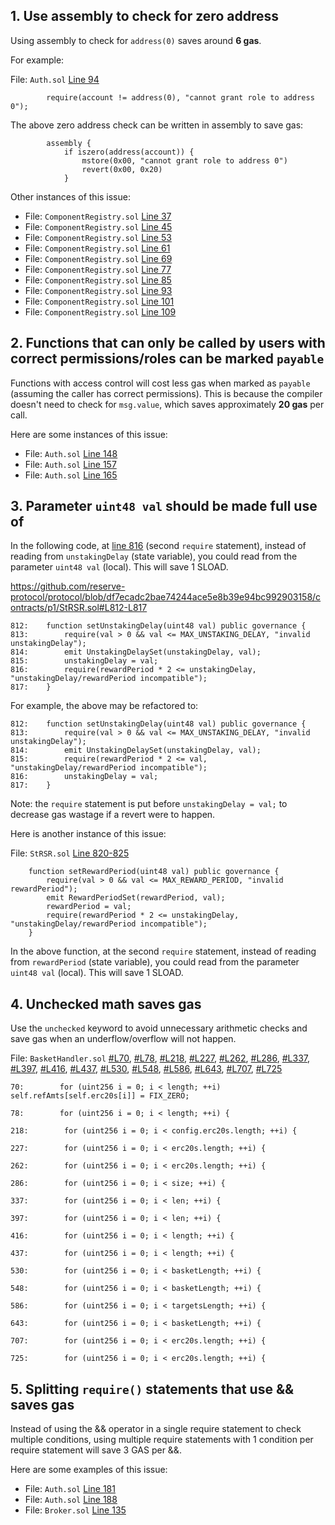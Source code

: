 ## 1. Use assembly to check for zero address

Using assembly to check for `address(0)` saves around **6 gas**.

For example:

File: `Auth.sol` [Line 94](https://github.com/reserve-protocol/protocol/blob/df7ecadc2bae74244ace5e8b39e94bc992903158/contracts/mixins/Auth.sol#L94)

```solidity
        require(account != address(0), "cannot grant role to address 0");
```

The above zero address check can be written in assembly to save gas:

```solidity
        assembly {
            if iszero(address(account)) {
                mstore(0x00, "cannot grant role to address 0")
                revert(0x00, 0x20)
            }
```

Other instances of this issue:

- File: `ComponentRegistry.sol` [Line 37](https://github.com/reserve-protocol/protocol/blob/df7ecadc2bae74244ace5e8b39e94bc992903158/contracts/mixins/ComponentRegistry.sol#L37)
- File: `ComponentRegistry.sol` [Line 45](https://github.com/reserve-protocol/protocol/blob/df7ecadc2bae74244ace5e8b39e94bc992903158/contracts/mixins/ComponentRegistry.sol#L45)
- File: `ComponentRegistry.sol` [Line 53](https://github.com/reserve-protocol/protocol/blob/df7ecadc2bae74244ace5e8b39e94bc992903158/contracts/mixins/ComponentRegistry.sol#L53)
- File: `ComponentRegistry.sol` [Line 61](https://github.com/reserve-protocol/protocol/blob/df7ecadc2bae74244ace5e8b39e94bc992903158/contracts/mixins/ComponentRegistry.sol#L61)
- File: `ComponentRegistry.sol` [Line 69](https://github.com/reserve-protocol/protocol/blob/df7ecadc2bae74244ace5e8b39e94bc992903158/contracts/mixins/ComponentRegistry.sol#L69)
- File: `ComponentRegistry.sol` [Line 77](https://github.com/reserve-protocol/protocol/blob/df7ecadc2bae74244ace5e8b39e94bc992903158/contracts/mixins/ComponentRegistry.sol#L77)
- File: `ComponentRegistry.sol` [Line 85](https://github.com/reserve-protocol/protocol/blob/df7ecadc2bae74244ace5e8b39e94bc992903158/contracts/mixins/ComponentRegistry.sol#L85)
- File: `ComponentRegistry.sol` [Line 93](https://github.com/reserve-protocol/protocol/blob/df7ecadc2bae74244ace5e8b39e94bc992903158/contracts/mixins/ComponentRegistry.sol#L93)
- File: `ComponentRegistry.sol` [Line 101](https://github.com/reserve-protocol/protocol/blob/df7ecadc2bae74244ace5e8b39e94bc992903158/contracts/mixins/ComponentRegistry.sol#L101)
- File: `ComponentRegistry.sol` [Line 109](https://github.com/reserve-protocol/protocol/blob/df7ecadc2bae74244ace5e8b39e94bc992903158/contracts/mixins/ComponentRegistry.sol#L109)

## 2. Functions that can only be called by users with correct permissions/roles can be marked `payable`

Functions with access control will cost less gas when marked as `payable` (assuming the caller has correct permissions). This is because the compiler doesn't need to check for `msg.value`, which saves approximately **20 gas** per call.

Here are some instances of this issue:

- File: `Auth.sol` [Line 148](https://github.com/reserve-protocol/protocol/blob/df7ecadc2bae74244ace5e8b39e94bc992903158/contracts/mixins/Auth.sol#L148)
- File: `Auth.sol` [Line 157](https://github.com/reserve-protocol/protocol/blob/df7ecadc2bae74244ace5e8b39e94bc992903158/contracts/mixins/Auth.sol#L157)
- File: `Auth.sol` [Line 165](https://github.com/reserve-protocol/protocol/blob/df7ecadc2bae74244ace5e8b39e94bc992903158/contracts/mixins/Auth.sol#L165)

## 3. Parameter `uint48 val` should be made full use of

In the following code, at [line 816](https://github.com/reserve-protocol/protocol/blob/df7ecadc2bae74244ace5e8b39e94bc992903158/contracts/p1/StRSR.sol#L816) (second `require` statement), instead of reading from `unstakingDelay` (state variable), you could read from the parameter `uint48 val` (local). This will save 1 SLOAD.

https://github.com/reserve-protocol/protocol/blob/df7ecadc2bae74244ace5e8b39e94bc992903158/contracts/p1/StRSR.sol#L812-L817

```solidity
812:    function setUnstakingDelay(uint48 val) public governance {
813:        require(val > 0 && val <= MAX_UNSTAKING_DELAY, "invalid unstakingDelay");
814:        emit UnstakingDelaySet(unstakingDelay, val);
815:        unstakingDelay = val;
816:        require(rewardPeriod * 2 <= unstakingDelay, "unstakingDelay/rewardPeriod incompatible");
817:    }
```

For example, the above may be refactored to:

```solidity
812:    function setUnstakingDelay(uint48 val) public governance {
813:        require(val > 0 && val <= MAX_UNSTAKING_DELAY, "invalid unstakingDelay");
814:        emit UnstakingDelaySet(unstakingDelay, val);
815:        require(rewardPeriod * 2 <= val, "unstakingDelay/rewardPeriod incompatible");
816:        unstakingDelay = val;
817:    }
```

Note: the `require` statement is put before `unstakingDelay = val;` to decrease gas wastage if a revert were to happen.

Here is another instance of this issue:

File: `StRSR.sol` [Line 820-825](https://github.com/reserve-protocol/protocol/blob/df7ecadc2bae74244ace5e8b39e94bc992903158/contracts/p1/StRSR.sol#L820-L825)

```solidity
    function setRewardPeriod(uint48 val) public governance {
        require(val > 0 && val <= MAX_REWARD_PERIOD, "invalid rewardPeriod");
        emit RewardPeriodSet(rewardPeriod, val);
        rewardPeriod = val;
        require(rewardPeriod * 2 <= unstakingDelay, "unstakingDelay/rewardPeriod incompatible");
    }
```

In the above function, at the second `require` statement, instead of reading from `rewardPeriod` (state variable), you could read from the parameter `uint48 val` (local). This will save 1 SLOAD.

## 4. Unchecked math saves gas

Use the `unchecked` keyword to avoid unnecessary arithmetic checks and save gas when an underflow/overflow will not happen.

File: `BasketHandler.sol` [#L70](https://github.com/reserve-protocol/protocol/blob/df7ecadc2bae74244ace5e8b39e94bc992903158/contracts/p1/BasketHandler.sol#L70), [#L78](https://github.com/reserve-protocol/protocol/blob/df7ecadc2bae74244ace5e8b39e94bc992903158/contracts/p1/BasketHandler.sol#L78), [#L218](https://github.com/reserve-protocol/protocol/blob/df7ecadc2bae74244ace5e8b39e94bc992903158/contracts/p1/BasketHandler.sol#L218), [#L227](https://github.com/reserve-protocol/protocol/blob/df7ecadc2bae74244ace5e8b39e94bc992903158/contracts/p1/BasketHandler.sol#L227), [#L262](https://github.com/reserve-protocol/protocol/blob/df7ecadc2bae74244ace5e8b39e94bc992903158/contracts/p1/BasketHandler.sol#L262), [#L286](https://github.com/reserve-protocol/protocol/blob/df7ecadc2bae74244ace5e8b39e94bc992903158/contracts/p1/BasketHandler.sol#L286), [#L337](https://github.com/reserve-protocol/protocol/blob/df7ecadc2bae74244ace5e8b39e94bc992903158/contracts/p1/BasketHandler.sol#L337), [#L397](https://github.com/reserve-protocol/protocol/blob/df7ecadc2bae74244ace5e8b39e94bc992903158/contracts/p1/BasketHandler.sol#L397), [#L416](https://github.com/reserve-protocol/protocol/blob/df7ecadc2bae74244ace5e8b39e94bc992903158/contracts/p1/BasketHandler.sol#L416), [#L437](https://github.com/reserve-protocol/protocol/blob/df7ecadc2bae74244ace5e8b39e94bc992903158/contracts/p1/BasketHandler.sol#L437), [#L530](https://github.com/reserve-protocol/protocol/blob/df7ecadc2bae74244ace5e8b39e94bc992903158/contracts/p1/BasketHandler.sol#L530), [#L548](https://github.com/reserve-protocol/protocol/blob/df7ecadc2bae74244ace5e8b39e94bc992903158/contracts/p1/BasketHandler.sol#L548), [#L586](https://github.com/reserve-protocol/protocol/blob/df7ecadc2bae74244ace5e8b39e94bc992903158/contracts/p1/BasketHandler.sol#L586), [#L643](https://github.com/reserve-protocol/protocol/blob/df7ecadc2bae74244ace5e8b39e94bc992903158/contracts/p1/BasketHandler.sol#L643), [#L707](https://github.com/reserve-protocol/protocol/blob/df7ecadc2bae74244ace5e8b39e94bc992903158/contracts/p1/BasketHandler.sol#L707), [#L725](https://github.com/reserve-protocol/protocol/blob/df7ecadc2bae74244ace5e8b39e94bc992903158/contracts/p1/BasketHandler.sol#L725)

```solidity
70:        for (uint256 i = 0; i < length; ++i) self.refAmts[self.erc20s[i]] = FIX_ZERO;

78:        for (uint256 i = 0; i < length; ++i) {

218:        for (uint256 i = 0; i < config.erc20s.length; ++i) {

227:        for (uint256 i = 0; i < erc20s.length; ++i) {

262:        for (uint256 i = 0; i < erc20s.length; ++i) {

286:        for (uint256 i = 0; i < size; ++i) {

337:        for (uint256 i = 0; i < len; ++i) {

397:        for (uint256 i = 0; i < len; ++i) {

416:        for (uint256 i = 0; i < length; ++i) {

437:        for (uint256 i = 0; i < length; ++i) {

530:        for (uint256 i = 0; i < basketLength; ++i) {

548:        for (uint256 i = 0; i < basketLength; ++i) {

586:        for (uint256 i = 0; i < targetsLength; ++i) {

643:        for (uint256 i = 0; i < basketLength; ++i) {

707:        for (uint256 i = 0; i < erc20s.length; ++i) {

725:        for (uint256 i = 0; i < erc20s.length; ++i) {
```

## 5. Splitting `require()` statements that use && saves gas

Instead of using the && operator in a single require statement to check multiple conditions, using multiple require statements with 1 condition per require statement will save 3 GAS per &&.

Here are some examples of this issue:

- File: `Auth.sol` [Line 181](https://github.com/reserve-protocol/protocol/blob/df7ecadc2bae74244ace5e8b39e94bc992903158/contracts/mixins/Auth.sol#L181)
- File: `Auth.sol` [Line 188](https://github.com/reserve-protocol/protocol/blob/df7ecadc2bae74244ace5e8b39e94bc992903158/contracts/mixins/Auth.sol#L188)
- File: `Broker.sol` [Line 135](https://github.com/reserve-protocol/protocol/blob/df7ecadc2bae74244ace5e8b39e94bc992903158/contracts/p1/Broker.sol#L135)
